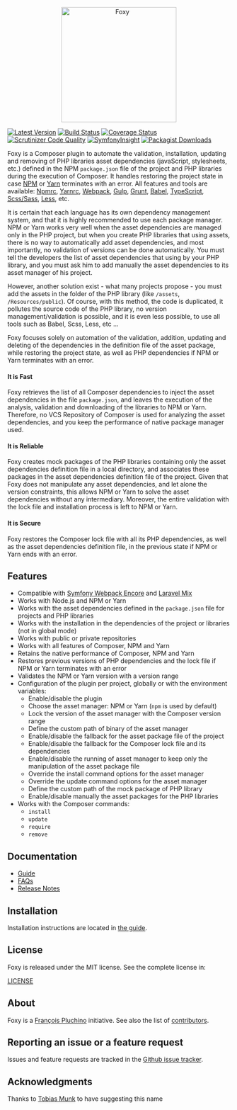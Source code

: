 <p align="center"><a href="https://foxypkg.com" target="_blank">
    <img src="https://foxypkg.com/assets/img/logo.svg" width="260" alt="Foxy">
</a></p>

[![Latest Version](https://img.shields.io/packagist/v/foxy/foxy.svg)](https://packagist.org/packages/foxy/foxy)
[![Build Status](https://img.shields.io/travis/fxpio/foxy/master.svg)](https://travis-ci.com/github/fxpio/foxy)
[![Coverage Status](https://img.shields.io/coveralls/fxpio/foxy/master.svg)](https://coveralls.io/r/fxpio/foxy?branch=1.1)
[![Scrutinizer Code Quality](https://img.shields.io/scrutinizer/g/fxpio/foxy.svg)](https://scrutinizer-ci.com/g/fxpio/foxy?branch=1.1)
[![SymfonyInsight](https://img.shields.io/sensiolabs/i/01030987-5dc5-4753-92c8-70a9de80323a.svg)](https://insight.symfony.com/projects/01030987-5dc5-4753-92c8-70a9de80323a)
[![Packagist Downloads](https://img.shields.io/packagist/dt/foxy/foxy.svg)](https://packagist.org/packages/foxy/foxy/stats)

Foxy is a Composer plugin to automate the validation, installation, updating and removing of PHP libraries
asset dependencies (javaScript, stylesheets, etc.) defined in the NPM `package.json` file of the project and
PHP libraries during the execution of Composer. It handles restoring the project state in case
[NPM](https://www.npmjs.com) or [Yarn](https://yarnpkg.com) terminates with an error. All features and tools
are available: [Npmrc](https://docs.npmjs.com/files/npmrc), [Yarnrc](https://yarnpkg.com/en/docs/yarnrc),
[Webpack](https://webpack.js.org), [Gulp](https://gulpjs.com), [Grunt](https://gruntjs.com),
[Babel](https://babeljs.io), [TypeScript](https://www.typescriptlang.org), [Scss/Sass](http://sass-lang.com),
[Less](http://lesscss.org), etc.

It is certain that each language has its own dependency management system, and that it is highly recommended to use
each package manager. NPM or Yarn works very well when the asset dependencies are managed only in the PHP project,
but when you create PHP libraries that using assets, there is no way to automatically add asset dependencies,
and most importantly, no validation of versions can be done automatically. You must tell the developers
the list of asset dependencies that using by your PHP library, and you must ask him to add manually the asset
dependencies to its asset manager of his project.

However, another solution exist - what many projects propose - you must add the assets in the folder of the
PHP library (like `/assets`, `/Resources/public`). Of course, with this method, the code is duplicated, it
pollutes the source code of the PHP library, no version management/validation is possible, and it is even
less possible, to use all tools such as Babel, Scss, Less, etc ...

Foxy focuses solely on automation of the validation, addition, updating and deleting of the dependencies in
the definition file of the asset package, while restoring the project state, as well as PHP dependencies if
NPM or Yarn terminates with an error.

#### It is Fast

Foxy retrieves the list of all Composer dependencies to inject the asset dependencies in the file `package.json`,
and leaves the execution of the analysis, validation and downloading of the libraries to NPM or Yarn. Therefore,
no VCS Repository of Composer is used for analyzing the asset dependencies, and you keep the performance
of native package manager used.

#### It is Reliable

Foxy creates mock packages of the PHP libraries containing only the asset dependencies definition file
in a local directory, and associates these packages in the asset dependencies definition file of the
project. Given that Foxy does not manipulate any asset dependencies, and let alone the version constraints,
this allows NPM or Yarn to solve the asset dependencies without any intermediary. Moreover, the entire
validation with the lock file and installation process is left to NPM or Yarn.

#### It is Secure

Foxy restores the Composer lock file with all its PHP dependencies, as well as the asset dependencies
definition file, in the previous state if NPM or Yarn ends with an error.

Features
--------

- Compatible with [Symfony Webpack Encore](http://symfony.com/doc/current/frontend.html)
  and [Laravel Mix](https://laravel.com/docs/master/mix)
- Works with Node.js and NPM or Yarn
- Works with the asset dependencies defined in the `package.json` file for projects and PHP libraries
- Works with the installation in the dependencies of the project or libraries (not in global mode)
- Works with public or private repositories
- Works with all features of Composer, NPM and Yarn
- Retains the native performance of Composer, NPM and Yarn
- Restores previous versions of PHP dependencies and the lock file if NPM or Yarn terminates with an error
- Validates the NPM or Yarn version with a version range
- Configuration of the plugin per project, globally or with the environment variables:
  - Enable/disable the plugin
  - Choose the asset manager: NPM or Yarn (`npm` is used by default)
  - Lock the version of the asset manager with the Composer version range
  - Define the custom path of binary of the asset manager
  - Enable/disable the fallback for the asset package file of the project
  - Enable/disable the fallback for the Composer lock file and its dependencies
  - Enable/disable the running of asset manager to keep only the manipulation of the asset package file
  - Override the install command options for the asset manager
  - Override the update command options for the asset manager
  - Define the custom path of the mock package of PHP library
  - Enable/disable manually the asset packages for the PHP libraries
- Works with the Composer commands:
  - `install`
  - `update`
  - `require`
  - `remove`

Documentation
-------------

- [Guide](Resources/doc/index.md)
- [FAQs](Resources/doc/faqs.md)
- [Release Notes](https://github.com/fxpio/foxy/releases)

Installation
------------

Installation instructions are located in [the guide](Resources/doc/index.md).

License
-------

Foxy is released under the MIT license. See the complete license in:

[LICENSE](LICENSE)

About
-----

Foxy is a [François Pluchino](https://github.com/francoispluchino) initiative.
See also the list of [contributors](https://github.com/fxpio/foxy/contributors).

Reporting an issue or a feature request
---------------------------------------

Issues and feature requests are tracked in the [Github issue tracker](https://github.com/fxpio/foxy/issues).

Acknowledgments
---------------

Thanks to [Tobias Munk](https://github.com/schmunk42) to have suggesting this name
